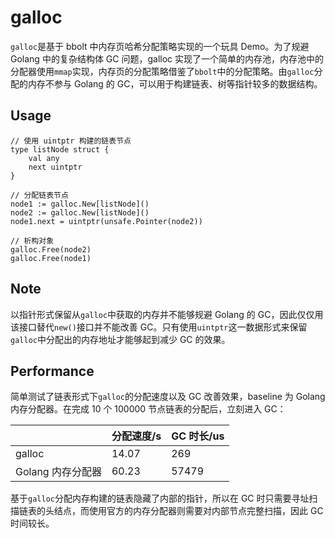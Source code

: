# galloc

`galloc`是基于 bbolt 中内存页哈希分配策略实现的一个玩具 Demo。为了规避 Golang 中的复杂结构体 GC 问题，galloc 实现了一个简单的内存池，内存池中的分配器使用`mmap`实现，内存页的分配策略借鉴了`bbolt`中的分配策略。由`galloc`分配的内存不参与 Golang 的 GC，可以用于构建链表、树等指针较多的数据结构。

## Usage

```
// 使用 uintptr 构建的链表节点
type listNode struct {
    val any
    next uintptr
}

// 分配链表节点
node1 := galloc.New[listNode]()
node2 := galloc.New[listNode]()
node1.next = uintptr(unsafe.Pointer(node2))

// 析构对象
galloc.Free(node2)
galloc.Free(node1)
```

## Note

以指针形式保留从`galloc`中获取的内存并不能够规避 Golang 的 GC，因此仅仅用该接口替代`new()`接口并不能改善 GC。只有使用`uintptr`这一数据形式来保留`galloc`中分配出的内存地址才能够起到减少 GC 的效果。

## Performance

简单测试了链表形式下`galloc`的分配速度以及 GC 改善效果，baseline 为 Golang 内存分配器。在完成 10 个 100000 节点链表的分配后，立刻进入 GC：

|                   | 分配速度/s | GC 时长/us |
| ----------------- | ---------- | ---------- |
| galloc            | 14.07      | 269        |
| Golang 内存分配器 | 60.23      | 57479      |

基于`galloc`分配内存构建的链表隐藏了内部的指针，所以在 GC 时只需要寻址扫描链表的头结点，而使用官方的内存分配器则需要对内部节点完整扫描，因此 GC 时间较长。